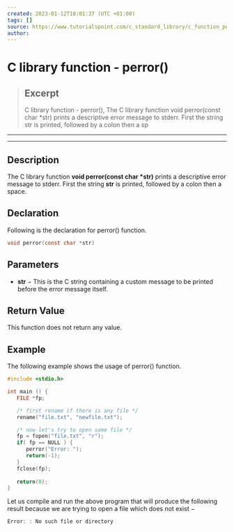 ```yaml
---
created: 2023-01-12T18:01:37 (UTC +01:00)
tags: []
source: https://www.tutorialspoint.com/c_standard_library/c_function_perror.htm
author: 
---
```


# C library function - perror()

> ## Excerpt
> C library function - perror(),  The C library function void perror(const char *str) prints a descriptive error message to stderr. First the string str is printed, followed by a colon then a sp

---
---

  

## Description

The C library function **void perror(const char \*str)** prints a descriptive error message to stderr. First the string **str** is printed, followed by a colon then a space.

## Declaration

Following is the declaration for perror() function.

```c
void perror(const char *str)
```

## Parameters

-   **str** − This is the C string containing a custom message to be printed before the error message itself.
    

## Return Value

This function does not return any value.

## Example

The following example shows the usage of perror() function.

```c
#include <stdio.h>

int main () {
   FILE *fp;

   /* first rename if there is any file */
   rename("file.txt", "newfile.txt");

   /* now let's try to open same file */
   fp = fopen("file.txt", "r");
   if( fp == NULL ) {
      perror("Error: ");
      return(-1);
   }
   fclose(fp);
      
   return(0);
}
```

Let us compile and run the above program that will produce the following result because we are trying to open a file which does not exist −

```c
Error: : No such file or directory

```


